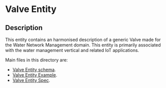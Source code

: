 # Valve Entity

## Description
This entity contains an harmonised description of a generic Valve made for the Water Network Management domain. This entity is primarily associated with the water management vertical and related IoT applications.

Main files in this directory are:

-   [Valve Entity schema](schema.json).
-   [Valve Entity Example](example-normalized-ld.jsonld).
-   [Valve Entity Spec](doc/spec.md).